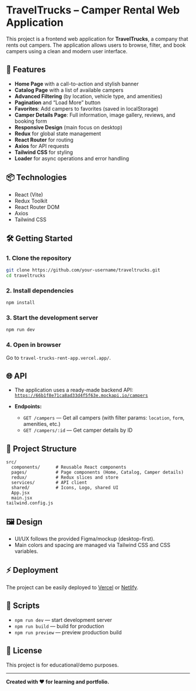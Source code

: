 

# TravelTrucks – Camper Rental Web Application

This project is a frontend web application for **TravelTrucks**, a company that rents out campers. The application allows users to browse, filter, and book campers using a clean and modern user interface.

## 🚀 Features

- **Home Page** with a call-to-action and stylish banner
- **Catalog Page** with a list of available campers
- **Advanced Filtering** (by location, vehicle type, and amenities)
- **Pagination** and “Load More” button
- **Favorites**: Add campers to favorites (saved in localStorage)
- **Camper Details Page**: Full information, image gallery, reviews, and booking form
- **Responsive Design** (main focus on desktop)
- **Redux** for global state management
- **React Router** for routing
- **Axios** for API requests
- **Tailwind CSS** for styling
- **Loader** for async operations and error handling

## 📦 Technologies

- React (Vite)
- Redux Toolkit
- React Router DOM
- Axios
- Tailwind CSS

## 🛠 Getting Started

### 1. Clone the repository

```bash
git clone https://github.com/your-username/traveltrucks.git
cd traveltrucks
```

### 2. Install dependencies

```bash
npm install
```

### 3. Start the development server

```bash
npm run dev
```

### 4. Open in browser

Go to `travel-trucks-rent-app.vercel.app/`.

## 🌐 API

- The application uses a ready-made backend API:  
  [`https://66b1f8e71ca8ad33d4f5f63e.mockapi.io/campers`](https://66b1f8e71ca8ad33d4f5f63e.mockapi.io/campers)

- **Endpoints:**
  - `GET /campers` — Get all campers (with filter params: `location`, `form`, amenities, etc.)
  - `GET /campers/:id` — Get camper details by ID

## 📝 Project Structure

```
src/
  components/      # Reusable React components
  pages/           # Page components (Home, Catalog, Camper details)
  redux/           # Redux slices and store
  services/        # API client
  shared/          # Icons, Logo, shared UI
  App.jsx
  main.jsx
tailwind.config.js
```

## 🖼 Design

- UI/UX follows the provided Figma/mockup (desktop-first).
- Main colors and spacing are managed via Tailwind CSS and CSS variables.

## ⚡ Deployment

The project can be easily deployed to [Vercel](https://vercel.com/) or [Netlify](https://netlify.com/).

## 🧩 Scripts

- `npm run dev` — start development server
- `npm run build` — build for production
- `npm run preview` — preview production build

## 📃 License

This project is for educational/demo purposes.

---

**Created with ❤️ for learning and portfolio.**

